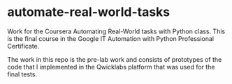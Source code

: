 # automate-real-world-tasks
Work for the Coursera Automating Real-World tasks with Python class. This is the final course in the Google IT Automation with Python Professional Certificate.

The work in this repo is the pre-lab work and consists of prototypes of the code that I implemented in the Qwicklabs platform that was used for the final tests.
